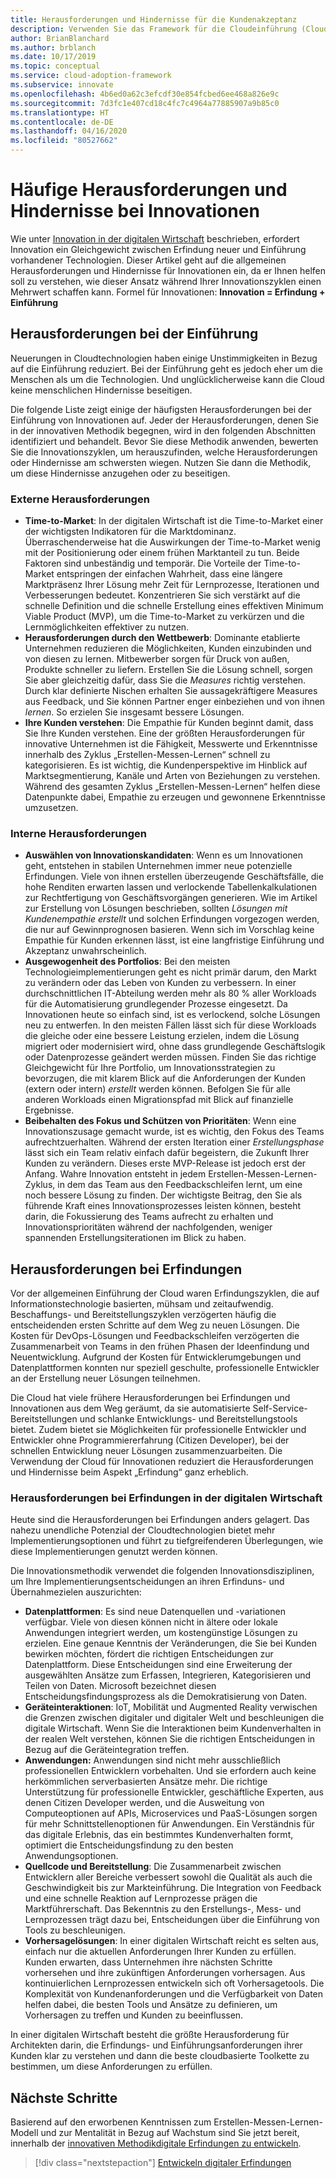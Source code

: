 ```yaml
---
title: Herausforderungen und Hindernisse für die Kundenakzeptanz
description: Verwenden Sie das Framework für die Cloudeinführung (Cloud Adoption Framework) für Azure, um sich mit allgemeinen akzeptanz- und innovationsbezogenen Herausforderungen vertraut zu machen.
author: BrianBlanchard
ms.author: brblanch
ms.date: 10/17/2019
ms.topic: conceptual
ms.service: cloud-adoption-framework
ms.subservice: innovate
ms.openlocfilehash: 4b6ed0a62c3efcdf30e854fcbed6ee468a826e9c
ms.sourcegitcommit: 7d3fc1e407cd18c4fc7c4964a77885907a9b85c0
ms.translationtype: HT
ms.contentlocale: de-DE
ms.lasthandoff: 04/16/2020
ms.locfileid: "80527662"
---
```

# <a name="common-blockers-and-challenges-to-innovation"></a>Häufige Herausforderungen und Hindernisse bei Innovationen

Wie unter [Innovation in der digitalen Wirtschaft](./index.md) beschrieben, erfordert Innovation ein Gleichgewicht zwischen Erfindung neuer und Einführung vorhandener Technologien. Dieser Artikel geht auf die allgemeinen Herausforderungen und Hindernisse für Innovationen ein, da er Ihnen helfen soll zu verstehen, wie dieser Ansatz während Ihrer Innovationszyklen einen Mehrwert schaffen kann. Formel für Innovationen: **Innovation = Erfindung + Einführung**

## <a name="adoption-challenges"></a>Herausforderungen bei der Einführung

Neuerungen in Cloudtechnologien haben einige Unstimmigkeiten in Bezug auf die Einführung reduziert. Bei der Einführung geht es jedoch eher um die Menschen als um die Technologien. Und unglücklicherweise kann die Cloud keine menschlichen Hindernisse beseitigen.

Die folgende Liste zeigt einige der häufigsten Herausforderungen bei der Einführung von Innovationen auf. Jeder der Herausforderungen, denen Sie in der innovativen Methodik begegnen, wird in den folgenden Abschnitten identifiziert und behandelt. Bevor Sie diese Methodik anwenden, bewerten Sie die Innovationszyklen, um herauszufinden, welche Herausforderungen oder Hindernisse am schwersten wiegen. Nutzen Sie dann die Methodik, um diese Hindernisse anzugehen oder zu beseitigen.

### <a name="external-challenges"></a>Externe Herausforderungen

- **Time-to-Market**: In der digitalen Wirtschaft ist die Time-to-Market einer der wichtigsten Indikatoren für die Marktdominanz. Überraschenderweise hat die Auswirkungen der Time-to-Market wenig mit der Positionierung oder einem frühen Marktanteil zu tun. Beide Faktoren sind unbeständig und temporär. Die Vorteile der Time-to-Market entspringen der einfachen Wahrheit, dass eine längere Marktpräsenz Ihrer Lösung mehr Zeit für Lernprozesse, Iterationen und Verbesserungen bedeutet. Konzentrieren Sie sich verstärkt auf die schnelle Definition und die schnelle Erstellung eines effektiven Minimum Viable Product (MVP), um die Time-to-Market zu verkürzen und die Lernmöglichkeiten effektiver zu nutzen.
- **Herausforderungen durch den Wettbewerb**: Dominante etablierte Unternehmen reduzieren die Möglichkeiten, Kunden einzubinden und von diesen zu lernen. Mitbewerber sorgen für Druck von außen, Produkte schneller zu liefern. Erstellen Sie die Lösung schnell, sorgen Sie aber gleichzeitig dafür, dass Sie die _Measures_ richtig verstehen. Durch klar definierte Nischen erhalten Sie aussagekräftigere Measures aus Feedback, und Sie können Partner enger einbeziehen und von ihnen _lernen_. So erzielen Sie insgesamt bessere Lösungen.
- **Ihre Kunden verstehen**: Die Empathie für Kunden beginnt damit, dass Sie Ihre Kunden verstehen. Eine der größten Herausforderungen für innovative Unternehmen ist die Fähigkeit, Messwerte und Erkenntnisse innerhalb des Zyklus „Erstellen-Messen-Lernen“ schnell zu kategorisieren. Es ist wichtig, die Kundenperspektive im Hinblick auf Marktsegmentierung, Kanäle und Arten von Beziehungen zu verstehen. Während des gesamten Zyklus „Erstellen-Messen-Lernen“ helfen diese Datenpunkte dabei, Empathie zu erzeugen und gewonnene Erkenntnisse umzusetzen.

### <a name="internal-challenges"></a>Interne Herausforderungen

- **Auswählen von Innovationskandidaten**: Wenn es um Innovationen geht, entstehen in stabilen Unternehmen immer neue potenzielle Erfindungen. Viele von ihnen erstellen überzeugende Geschäftsfälle, die hohe Renditen erwarten lassen und verlockende Tabellenkalkulationen zur Rechtfertigung von Geschäftsvorgängen generieren. Wie im Artikel zur Erstellung von Lösungen beschrieben, sollten *Lösungen mit Kundenempathie erstellt* und solchen Erfindungen vorgezogen werden, die nur auf Gewinnprognosen basieren. Wenn sich im Vorschlag keine Empathie für Kunden erkennen lässt, ist eine langfristige Einführung und Akzeptanz unwahrscheinlich.
- **Ausgewogenheit des Portfolios**: Bei den meisten Technologieimplementierungen geht es nicht primär darum, den Markt zu verändern oder das Leben von Kunden zu verbessern. In einer durchschnittlichen IT-Abteilung werden mehr als 80 % aller Workloads für die Automatisierung grundlegender Prozesse eingesetzt. Da Innovationen heute so einfach sind, ist es verlockend, solche Lösungen neu zu entwerfen. In den meisten Fällen lässt sich für diese Workloads die gleiche oder eine bessere Leistung erzielen, indem die Lösung migriert oder modernisiert wird, ohne dass grundlegende Geschäftslogik oder Datenprozesse geändert werden müssen. Finden Sie das richtige Gleichgewicht für Ihre Portfolio, um Innovationsstrategien zu bevorzugen, die mit klarem Blick auf die Anforderungen der Kunden (extern oder intern) _erstellt_ werden können. Befolgen Sie für alle anderen Workloads einen Migrationspfad mit Blick auf finanzielle Ergebnisse.
- **Beibehalten des Fokus und Schützen von Prioritäten**: Wenn eine Innovationszusage gemacht wurde, ist es wichtig, den Fokus des Teams aufrechtzuerhalten. Während der ersten Iteration einer *Erstellungsphase* lässt sich ein Team relativ einfach dafür begeistern, die Zukunft Ihrer Kunden zu verändern. Dieses erste MVP-Release ist jedoch erst der Anfang. Wahre Innovation entsteht in jedem Erstellen-Messen-Lernen-Zyklus, in dem das Team aus den Feedbackschleifen lernt, um eine noch bessere Lösung zu finden. Der wichtigste Beitrag, den Sie als führende Kraft eines Innovationsprozesses leisten können, besteht darin, die Fokussierung des Teams aufrecht zu erhalten und Innovationsprioritäten während der nachfolgenden, weniger spannenden Erstellungsiterationen im Blick zu haben.

## <a name="invention-challenges"></a>Herausforderungen bei Erfindungen

Vor der allgemeinen Einführung der Cloud waren Erfindungszyklen, die auf Informationstechnologie basierten, mühsam und zeitaufwendig. Beschaffungs- und Bereitstellungszyklen verzögerten häufig die entscheidenden ersten Schritte auf dem Weg zu neuen Lösungen. Die Kosten für DevOps-Lösungen und Feedbackschleifen verzögerten die Zusammenarbeit von Teams in den frühen Phasen der Ideenfindung und Neuentwicklung. Aufgrund der Kosten für Entwicklerumgebungen und Datenplattformen konnten nur speziell geschulte, professionelle Entwickler an der Erstellung neuer Lösungen teilnehmen.

Die Cloud hat viele frühere Herausforderungen bei Erfindungen und Innovationen aus dem Weg geräumt, da sie automatisierte Self-Service-Bereitstellungen und schlanke Entwicklungs- und Bereitstellungstools bietet. Zudem bietet sie Möglichkeiten für professionelle Entwickler und Entwickler ohne Programmiererfahrung (Citizen Developer), bei der schnellen Entwicklung neuer Lösungen zusammenzuarbeiten. Die Verwendung der Cloud für Innovationen reduziert die Herausforderungen und Hindernisse beim Aspekt „Erfindung“ ganz erheblich.

### <a name="invention-challenges-in-a-digital-economy"></a>Herausforderungen bei Erfindungen in der digitalen Wirtschaft

Heute sind die Herausforderungen bei Erfindungen anders gelagert. Das nahezu unendliche Potenzial der Cloudtechnologien bietet mehr Implementierungsoptionen und führt zu tiefgreifenderen Überlegungen, wie diese Implementierungen genutzt werden können.

Die Innovationsmethodik verwendet die folgenden Innovationsdisziplinen, um Ihre Implementierungsentscheidungen an ihren Erfinduns- und Übernahmezielen auszurichten:

- **Datenplattformen**: Es sind neue Datenquellen und -variationen verfügbar. Viele von diesen können nicht in ältere oder lokale Anwendungen integriert werden, um kostengünstige Lösungen zu erzielen. Eine genaue Kenntnis der Veränderungen, die Sie bei Kunden bewirken möchten, fördert die richtigen Entscheidungen zur Datenplattform. Diese Entscheidungen sind eine Erweiterung der ausgewählten Ansätze zum Erfassen, Integrieren, Kategorisieren und Teilen von Daten. Microsoft bezeichnet diesen Entscheidungsfindungsprozess als die Demokratisierung von Daten.
- **Geräteinteraktionen**: IoT, Mobilität und Augmented Reality verwischen die Grenzen zwischen digitaler und digitaler Welt und beschleunigen die digitale Wirtschaft. Wenn Sie die Interaktionen beim Kundenverhalten in der realen Welt verstehen, können Sie die richtigen Entscheidungen in Bezug auf die Geräteintegration treffen.
- **Anwendungen:** Anwendungen sind nicht mehr ausschließlich professionellen Entwicklern vorbehalten. Und sie erfordern auch keine herkömmlichen serverbasierten Ansätze mehr. Die richtige Unterstützung für professionelle Entwickler, geschäftliche Experten, aus denen Citizen Developer werden, und die Ausweitung von Computeoptionen auf APIs, Microservices und PaaS-Lösungen sorgen für mehr Schnittstellenoptionen für Anwendungen. Ein Verständnis für das digitale Erlebnis, das ein bestimmtes Kundenverhalten formt, optimiert die Entscheidungsfindung zu den besten Anwendungsoptionen.
- **Quellcode und Bereitstellung**: Die Zusammenarbeit zwischen Entwicklern aller Bereiche verbessert sowohl die Qualität als auch die Geschwindigkeit bis zur Markteinführung. Die Integration von Feedback und eine schnelle Reaktion auf Lernprozesse prägen die Marktführerschaft. Das Bekenntnis zu den Erstellungs-, Mess- und Lernprozessen trägt dazu bei, Entscheidungen über die Einführung von Tools zu beschleunigen.
- **Vorhersagelösungen**: In einer digitalen Wirtschaft reicht es selten aus, einfach nur die aktuellen Anforderungen Ihrer Kunden zu erfüllen. Kunden erwarten, dass Unternehmen ihre nächsten Schritte vorhersehen und ihre zukünftigen Anforderungen vorhersagen. Aus kontinuierlichen Lernprozessen entwickeln sich oft Vorhersagetools. Die Komplexität von Kundenanforderungen und die Verfügbarkeit von Daten helfen dabei, die besten Tools und Ansätze zu definieren, um Vorhersagen zu treffen und Kunden zu beeinflussen.

In einer digitalen Wirtschaft besteht die größte Herausforderung für Architekten darin, die Erfindungs- und Einführungsanforderungen ihrer Kunden klar zu verstehen und dann die beste cloudbasierte Toolkette zu bestimmen, um diese Anforderungen zu erfüllen.

## <a name="next-steps"></a>Nächste Schritte

Basierend auf den erworbenen Kenntnissen zum Erstellen-Messen-Lernen-Modell und zur Mentalität in Bezug auf Wachstum sind Sie jetzt bereit, innerhalb der [innovativen Methodik](./index.md)[digitale Erfindungen zu entwickeln](./invention.md).

> [!div class="nextstepaction"]
> [Entwickeln digitaler Erfindungen](./invention.md)
